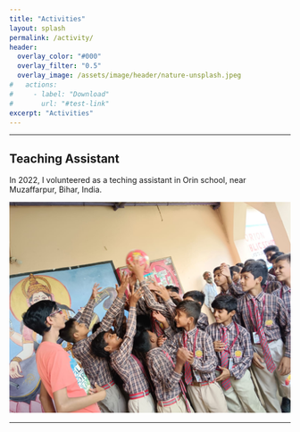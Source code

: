 ```yaml
---
title: "Activities"
layout: splash
permalink: /activity/
header:
  overlay_color: "#000"
  overlay_filter: "0.5"
  overlay_image: /assets/image/header/nature-unsplash.jpeg
#   actions:
#     - label: "Download"
#       url: "#test-link"
excerpt: "Activities"
---
```




---

## Teaching Assistant

In 2022, I volunteered as a teching assistant in Orin school, near Muzaffarpur,  Bihar, India.

![School](../assets/image/activities/orion1.JPG)

---

<!-- Add more activities as needed -->
